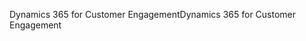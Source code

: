<span data-ttu-id="d053d-101">Dynamics 365 for Customer Engagement</span><span class="sxs-lookup"><span data-stu-id="d053d-101">Dynamics 365 for Customer Engagement</span></span>

